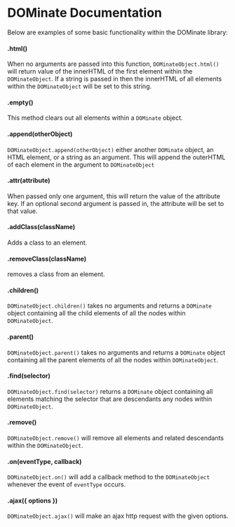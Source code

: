 # DOMinate Documentation

Below are examples of some basic functionality within the DOMinate library:

#### .html() ####

When no arguments are passed into this function, `DOMinateObject.html()` will return value of the innerHTML of the first element within the `DOMinateObject`.  If a string is passed in then the innerHTML of all elements within the `DOMinateObject` will be set to this string.


#### .empty() ####

This method clears out all elements within a `DOMinate` object.

#### .append(otherObject) ####

`DOMinateObject.append(otherObject)` either another `DOMinate` object, an HTML element, or a string as an argument. This will append the outerHTML of each element in the argument to `DOMinateObject`

#### .attr(attribute) ####
When passed only one argument, this will return the value of the attribute key.  If an optional second argument is passed in, the attribute will be set to that value.

#### .addClass(className) ####
Adds a class to an element.

#### .removeClass(className) ####
removes a class from an element.

#### .children() ####
`DOMinateObject.children()` takes no arguments and returns a `DOMinate` object containing all the child elements of all the nodes within `DOMinateObject`.

#### .parent() ####
`DOMinateObject.parent()` takes no arguments and returns a `DOMinate` object containing all the parent elements of all the nodes within `DOMinateObject`.

#### .find(selector) ####
`DOMinateObject.find(selector)` returns a `DOMinate` object containing all elements matching the selector that are descendants any nodes within `DOMinateObject`.

#### .remove() ####
`DOMinateObject.remove()` will remove all elements and related descendants within the `DOMinateObject`.

#### .on(eventType, callback) ####
`DOMinateObject.on()` will add a callback method to the `DOMinateObject` whenever the event of `eventType` occurs.

#### .ajax({ options }) ####
`DOMinateObject.ajax()` will make an ajax http request with the given options.
